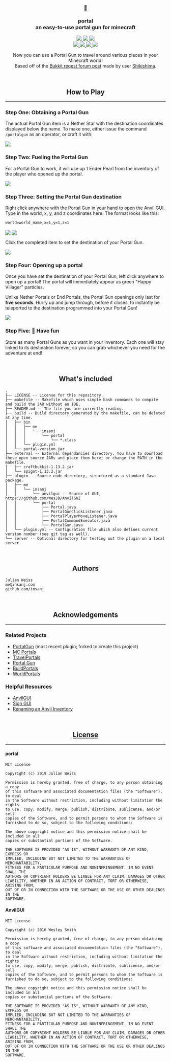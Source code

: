 <h3 align="center">
  🌌
<br/><br/>
portal
<br/>
an easy-to-use portal gun for minecraft
</h3>

<p align="center">
  <a href="https://github.com/insanj/portal/releases">
    <img src="https://img.shields.io/github/release/insanj/portal.svg" />
  </a>
  
  <a href="https://github.com/insanj/portal/releases">
    <img src="https://img.shields.io/github/release-date/insanj/portal.svg" />
  </a>

  <a href="https://github.com/insanj/portal/">
    <img src="https://img.shields.io/github/languages/code-size/insanj/portal.svg" />
  </a>

  <br/>

  <a href="https://github.com/insanj/portal/blob/master/LICENSE">
    <img src="https://img.shields.io/github/license/insanj/portal.svg" />
  </a>
  
  <a href="https://jdk.java.net/">
    <img src="https://img.shields.io/badge/java-8-yellow.svg" />
  </a>
  
  <a href="https://getbukkit.org/download/craftbukkit">
    <img src="https://img.shields.io/badge/bukkit-1.13.2-purple.svg" />
  </a>
  
  <a href="https://bukkit.org/threads/portal-gun.478108/">
    <img src="https://img.shields.io/badge/🚀-Learn%20more%20on%20bukkit.org-red.svg" />
  </a>
</p>

<p align="center">
  Now you can use a Portal Gun to travel around various places in your Minecraft world!
<br/>
  Based off of the <a href="https://bukkit.org/threads/portal-gun.478108/">Bukkit reqest forum post</a> made by user <a href="https://bukkit.org/members//shikishima.91268249/">Shikishima</a>.
</p>

<br/>
<h2 align="center">How to Play</h2>

---

### Step One: Obtaining a Portal Gun

The actual Portal Gun item is a Nether Star with the destination coordinates displayed below the name. To make one, either issue the command `/portalgun` as an operator, or craft it with:

<img src="recipe.png" align="center" />

### Step Two: Fueling the Portal Gun

For a Portal Gun to work, it will use up 1 Ender Pearl from the inventory of the player who opened up the portal.

<img src="pearl.png" align="center" />

### Step Three: Setting the Portal Gun destination

Right click anywhere with the Portal Gun in your hand to open the Anvil GUI. Type in the world, x, y, and z coordinates here. The format looks like this:

```
world=world_name,x=1,y=1,z=1
```

<img src="config.png" align="center" />
<img src="done_config.png" align="center" />

Click the completed item to set the destination of your Portal Gun.

<img src="ready.png" align="center" />

### Step Four: Opening up a portal

Once you have set the destination of your Portal Gun, left click anywhere to open up a portal! The portal will immediately appear as green "Happy Villager" particles. 

Unlike Nether Portals or End Portals, the Portal Gun openings only last for **five seconds**. Hurry up and jump through, before it closes, to instantly be teleported to the destination programmed into your Portal Gun!

<img src="active.png" align="center" />

### Step Five: 🎉 Have fun

Store as many Portal Guns as you want in your inventory. Each one will stay linked to its destination forever, so you can grab whichever you need for the adventure at end!

<br/>
<h2 align="center">What's included</h2>

```
.
├── LICENSE -- License for this repository.
├── makefile -- Makefile which uses simple bash commands to compile and build the JAR without an IDE.
├── README.md -- The file you are currently reading.
├── build -- Build directory generated by the makefile, can be deleted at any time.
│   ├── bin
│   │   ├── me
│   │   │   └── insanj
│   │   │       └── portal
│   │   │           └── *.class
│   │   └── plugin.yml
│   └── portal-version.jar
├── external -- External dependancies directory. You have to download these open source JARs and place them here; or change the PATH in the makefile.
│   ├── craftbukkit-1.13.2.jar
│   └── spigot-1.13.2.jar
├── plugin -- Source code directory, structured as a standard Java package.
│   ├── me
│   │   └── insanj
│   │       └── anvilgui -- Source of GUI, https://github.com/WesJD/AnvilGUI
│   │       └── portal
│   │           ├── Portal.java
│   │           ├── PortalGunClickListener.java
│   │           ├── PortalPlayerMoveListener.java
│   │           ├── PortalCommandExecutor.java
│   │           └── PortalGun.java
│   └── plugin.yml -- Configuration file which also defines current version number (see git tag as well).
└── server -- Optional directory for testing out the plugin on a local server.
```

<br/>
<h2 align="center">Authors</h2>

```
Julian Weiss
me@insanj.com
github.com/insanj
```

<br/>
<h2 align="center">Acknowledgements</h2>

---

### Related Projects
- [PortalGun](https://github.com/MrDaniel-TX/PortalGun/) (most recent plugin; forked to create this project)
- [MC Portals](https://dev.bukkit.org/projects/mc-portals?gameCategorySlug=bukkit-plugins&projectID=309181)
- [TravelPortals](https://dev.bukkit.org/projects/travelportals/pages/how-to-make-a-portal)
- [Portal Gun](https://dev.bukkit.org/projects/portal-gun)
- [BuildPortals](https://dev.bukkit.org/projects/buildportals?gameCategorySlug=bukkit-plugins&projectID=99352)
- [WorldPortals](https://dev.bukkit.org/projects/world-portals-ng?gameCategorySlug=bukkit-plugins&projectID=283014)

### Helpful Resources
- [AnvilGUI](https://github.com/WesJD/AnvilGUI)
- [Sign GUI](https://bukkit.org/threads/sign-gui-use-the-sign-interface-to-get-user-input.177030/)
- [Renaming an Anvil Inventory](https://www.spigotmc.org/threads/rnaming-a-anvil-inventory-with-nms-in-1-12-2.327481/)

<br/>
<h2 align="center"><a href="https://github.com/insanj/portal/blob/master/LICENSE">License</a></h2>

---

#### portal

```
MIT License

Copyright (c) 2019 Julian Weiss

Permission is hereby granted, free of charge, to any person obtaining a copy
of this software and associated documentation files (the "Software"), to deal
in the Software without restriction, including without limitation the rights
to use, copy, modify, merge, publish, distribute, sublicense, and/or sell
copies of the Software, and to permit persons to whom the Software is
furnished to do so, subject to the following conditions:

The above copyright notice and this permission notice shall be included in all
copies or substantial portions of the Software.

THE SOFTWARE IS PROVIDED "AS IS", WITHOUT WARRANTY OF ANY KIND, EXPRESS OR
IMPLIED, INCLUDING BUT NOT LIMITED TO THE WARRANTIES OF MERCHANTABILITY,
FITNESS FOR A PARTICULAR PURPOSE AND NONINFRINGEMENT. IN NO EVENT SHALL THE
AUTHORS OR COPYRIGHT HOLDERS BE LIABLE FOR ANY CLAIM, DAMAGES OR OTHER
LIABILITY, WHETHER IN AN ACTION OF CONTRACT, TORT OR OTHERWISE, ARISING FROM,
OUT OF OR IN CONNECTION WITH THE SOFTWARE OR THE USE OR OTHER DEALINGS IN THE
SOFTWARE.
```


#### AnvilGUI

```
MIT License

Copyright (c) 2016 Wesley Smith

Permission is hereby granted, free of charge, to any person obtaining a copy
of this software and associated documentation files (the "Software"), to deal
in the Software without restriction, including without limitation the rights
to use, copy, modify, merge, publish, distribute, sublicense, and/or sell
copies of the Software, and to permit persons to whom the Software is
furnished to do so, subject to the following conditions:

The above copyright notice and this permission notice shall be included in all
copies or substantial portions of the Software.

THE SOFTWARE IS PROVIDED "AS IS", WITHOUT WARRANTY OF ANY KIND, EXPRESS OR
IMPLIED, INCLUDING BUT NOT LIMITED TO THE WARRANTIES OF MERCHANTABILITY,
FITNESS FOR A PARTICULAR PURPOSE AND NONINFRINGEMENT. IN NO EVENT SHALL THE
AUTHORS OR COPYRIGHT HOLDERS BE LIABLE FOR ANY CLAIM, DAMAGES OR OTHER
LIABILITY, WHETHER IN AN ACTION OF CONTRACT, TORT OR OTHERWISE, ARISING FROM,
OUT OF OR IN CONNECTION WITH THE SOFTWARE OR THE USE OR OTHER DEALINGS IN THE
SOFTWARE.
```

